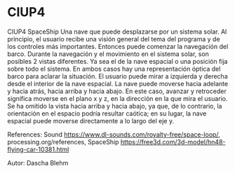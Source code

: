 # CIUP4
CIUP4 SpaceShip
Una nave que puede desplazarse por un sistema solar.
Al principio, el usuario recibe una visión general del tema del programa y de los controles más importantes. Entonces puede comenzar la navegación del barco. Durante la navegación y el movimiento en el sistema solar, son posibles 2 vistas diferentes.
Ya sea el de la nave espacial o una posición fija sobre todo el sistema.
En ambos casos hay una representación óptica del barco para aclarar la situación.
El usuario puede mirar a izquierda y derecha desde el interior de la nave espacial.
La nave puede moverse hacia adelante y hacia atrás, hacia arriba y hacia abajo.
En este caso, avanzar y retroceder significa moverse en el plano x y z, en la dirección en la que mira el usuario.
Se ha omitido la vista hacia arriba y hacia abajo, ya que, de lo contrario, la orientación en el espacio podría resultar caótica; en su lugar, la nave espacial puede moverse directamente a lo largo del eje y.

References: Sound https://www.dl-sounds.com/royalty-free/space-loop/, processing.org/references, SpaceShip https://free3d.com/3d-model/hn48-flying-car-10381.html

Autor: Dascha Blehm


